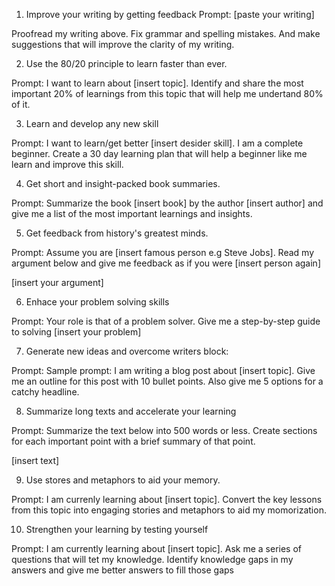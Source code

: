 1. Improve your writing by getting feedback
Prompt:
[paste your writing]

Proofread my writing above. Fix grammar and spelling mistakes. And
make suggestions that will improve the clarity of my writing.

2. Use the 80/20 principle to learn faster than ever.

Prompt:
I want to learn about [insert topic]. Identify and share the most important 20%
of learnings from this topic that will help me undertand 80% of it.

3. Learn and develop any new skill

Prompt:
I want to learn/get better [insert desider skill]. I am a complete beginner.
Create a 30 day learning plan that will help a beginner like me learn and improve
this skill.


4. Get short and insight-packed book summaries.

Prompt:
Summarize the book [insert book] by the author [insert author] and give me
a list of the most important learnings and insights.

5. Get feedback from history's greatest minds.

Prompt: Assume you are [insert famous person e.g Steve Jobs]. Read my argument
below and give me feedback as if you were [insert person again]

[insert your argument]


6. Enhace your problem solving skills

Prompt:
Your role is that of a problem solver. Give me a step-by-step guide to solving
[insert your problem]


7. Generate new ideas and overcome writers block:

Prompt:
Sample prompt:
I am writing a blog post about [insert topic]. Give me an outline for this post with 10
bullet points. Also give me 5 options for a catchy headline.

8. Summarize long texts and accelerate your learning

Prompt:
Summarize the text below into 500 words or less.
Create sections for each important point with a brief summary of that point.

[insert text]

9. Use stores and metaphors to aid your memory.

Prompt:
I am currenly learning about [insert topic]. Convert the key lessons
from this topic into engaging stories and metaphors to aid my momorization.

10. Strengthen your learning by testing yourself

Prompt:
I am currently learning about [insert topic]. Ask me a series of questions that will
tet my knowledge. Identify knowledge gaps in my answers and give me better answers to fill those gaps


